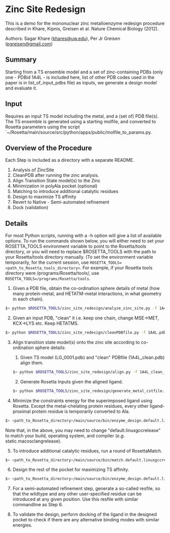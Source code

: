# Zinc Site Redesign

This is a demo for the mononuclear zinc metalloenzyme redesign procedure described in Khare, Kipnis, Greisen et al. Nature Chemical Biology (2012).

Authors: Sagar Khare (khares@uw.edu), Per Jr Greisen (pgreisen@gmail.com)

## Summary

Starting from a TS ensemble model and a set of zinc-containing PDBs (only one - PDBid 1A4L - is included here, list of other PDB codes used in the paper is in list\_of\_input\_pdbs file) as inputs, we generate a design model and evaluate it. 

## Input

Requires an input TS model including the metal, and a (set of) PDB file(s). The TS ensemble is generated using a starting molfile, and converted to Rosetta parameters using the script `~/Rosetta/main/source/src/python/apps/public/molfile_to_params.py.

## Overview of the Procedure

Each Step is included as a directory with a separate README.

1.	Analysis of ZincSite
2. 	CleanPDB after running the zinc analysis. 
3.	Align Transition State model(s) to the Zinc
4.	Minimization in polyAla pocket (optional)
5.	Matching to introduce additional catalytic residues
6.	Design to maximize TS affinity
7.	Revert to Native - Semi-automated refinement
8. 	Dock (validation)

## Details

For most Python scripts, running with a -h option will give a list of available options.  To run the commands shown below, you will either need to set your ROSETTA_TOOLS environment variable to point to the Rosetta/tools directory, or you will need to replace $ROSETTA_TOOLS with the path to your Rosetta/tools directory manually.  (To set the environment variable temporarily, for the current session, use ```ROSETTA_TOOLS=<path_to_Rosetta_tools_directory>```.  For example, if your Rosetta tools directory were /programs/Rosetta/tools/, use ```ROSETTA_TOOLS=/programs/Rosetta/tools```.

1. Given a PDB file, obtain the co-ordination sphere details of metal (how many protein-metal, and HETATM-metal interactions, in what geometry in each chain).

```bash
$> python $ROSETTA_TOOLS/zinc_site_redesign/analyze_zinc_site.py -f 1A4L.pdb
```

2. Given an input PDB, "clean" it i.e. keep one chain, change MSE->MET, KCX->LYS etc. Keep HETATMS.

```bash
$> python $ROSETTA_TOOLS/zinc_site_redesign/cleanPDBfile.py -f 1A4L.pdb
```

3. Align transition state model(s) onto the zinc site according to co-ordination sphere details: 

	1. Given TS model (LG_0001.pdb) and "clean" PDBfile (1A4L_clean.pdb) align them.

	```bash
	$> python $ROSETTA_TOOLS/zinc_site_redesign/align.py -f 1A4L_clean_A.pdb -l LG_0001.pdb
	```

	2. Generate Rosetta Inputs given the aligned ligand.

	```bash
	$> python $ROSETTA_TOOLS/zinc_site_redesign/generate_metal_cstfile.py -f 1A4L_clean_A.pdb -m ZN -a aligned_ligand.pdb
	```

4. Minimize the constraints energy for the superimposed ligand using Rosetta. Except the metal-chelating protein residues, every other ligand-proximal protein residue is temporarily converted to Ala.

```bash
$> <path_to_Rosetta_directory>/main/source/bin/enzyme_design.default.linuxgccrelease @optcst.flags -linmem_ig 10 -in:file::s rosetta_cst.pdb
```

Note that, in the above, you may need to change "default.linuxgccrelease" to match your build, operating system, and compiler (*e.g.* static.macosclangrelease).

5. To introduce additional catalytic residues, run a round of RosettaMatch.

```bash
$> <path_to_Rosetta_directory>/main/source/bin/match.default.linuxgccrelease @general_matching.flags @scaf.flags @subs.flags  -linmem_ig 10 -in:file::s 1A4LA_clean_r.pdb
```

6. Design the rest of the pocket for maximizing TS affinity.

```bash
$> <path_to_Rosetta_directory>/main/source/bin/enzyme_design.default.linuxgccrelease @enzdes.flags -correct -linmem_ig 10 -in:file::s <file_from_matching.pdb> > design.log &
```

7. For a semi-automated refinement step, generate a so-called resfile, so that the wildtype and any other user-specified residue can be introduced at any given position. Use this resfile with similar commandline as Step 6.

8. To validate the design, perform docking of the ligand in the designed pocket to check if there are any alternative binding modes with similar energies.
